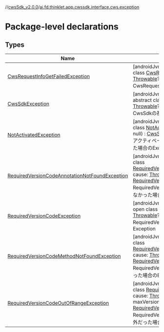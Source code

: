//[cwsSdk_v2.0.0](../../index.md)/[ai.fd.thinklet.app.cwssdk.interface.cws.exception](index.md)

# Package-level declarations

## Types

| Name | Summary |
|---|---|
| [CwsRequestInfoGetFailedException](-cws-request-info-get-failed-exception/index.md) | [androidJvm]<br>class [CwsRequestInfoGetFailedException](-cws-request-info-get-failed-exception/index.md)(val cause: [Throwable](https://kotlinlang.org/api/latest/jvm/stdlib/kotlin/-throwable/index.html)? = null) : [CwsSdkException](-cws-sdk-exception/index.md)<br>CwsRequestInfo の取得に失敗した場合のException |
| [CwsSdkException](-cws-sdk-exception/index.md) | [androidJvm]<br>abstract class [CwsSdkException](-cws-sdk-exception/index.md)(val cause: [Throwable](https://kotlinlang.org/api/latest/jvm/stdlib/kotlin/-throwable/index.html)?) : [Exception](https://developer.android.com/reference/kotlin/java/lang/Exception.html)<br>CwsSdkの基底Exception class |
| [NotActivatedException](-not-activated-exception/index.md) | [androidJvm]<br>class [NotActivatedException](-not-activated-exception/index.md)(val cause: [Throwable](https://kotlinlang.org/api/latest/jvm/stdlib/kotlin/-throwable/index.html)? = null) : [CwsSdkException](-cws-sdk-exception/index.md)<br>アクティベート前に実行しても無効である処理を呼び出した場合のException |
| [RequiredVersionCodeAnnotationNotFoundException](-required-version-code-annotation-not-found-exception/index.md) | [androidJvm]<br>class [RequiredVersionCodeAnnotationNotFoundException](-required-version-code-annotation-not-found-exception/index.md)(val cause: [Throwable](https://kotlinlang.org/api/latest/jvm/stdlib/kotlin/-throwable/index.html)? = null) : [RequiredVersionCodeException](-required-version-code-exception/index.md)<br>RequiredVersionCodeのチェックでAnnotationが存在しなかった場合のException |
| [RequiredVersionCodeException](-required-version-code-exception/index.md) | [androidJvm]<br>open class [RequiredVersionCodeException](-required-version-code-exception/index.md)(val cause: [Throwable](https://kotlinlang.org/api/latest/jvm/stdlib/kotlin/-throwable/index.html)? = null) : [CwsSdkException](-cws-sdk-exception/index.md)<br>RequiredVersionCodeのチェックでNGだった場合のException |
| [RequiredVersionCodeMethodNotFoundException](-required-version-code-method-not-found-exception/index.md) | [androidJvm]<br>class [RequiredVersionCodeMethodNotFoundException](-required-version-code-method-not-found-exception/index.md)(val cause: [Throwable](https://kotlinlang.org/api/latest/jvm/stdlib/kotlin/-throwable/index.html)? = null) : [RequiredVersionCodeException](-required-version-code-exception/index.md)<br>RequiredVersionCodeのチェックでMethodが存在しなかった場合のException |
| [RequiredVersionCodeOutOfRangeException](-required-version-code-out-of-range-exception/index.md) | [androidJvm]<br>class [RequiredVersionCodeOutOfRangeException](-required-version-code-out-of-range-exception/index.md)(val cause: [Throwable](https://kotlinlang.org/api/latest/jvm/stdlib/kotlin/-throwable/index.html)? = null, minVersionCode: [Long](https://kotlinlang.org/api/latest/jvm/stdlib/kotlin/-long/index.html), maxVersionCode: [Long](https://kotlinlang.org/api/latest/jvm/stdlib/kotlin/-long/index.html)) : [RequiredVersionCodeException](-required-version-code-exception/index.md)<br>RequiredVersionCodeのチェックでVersionCodeのRange外だった場合のException |
